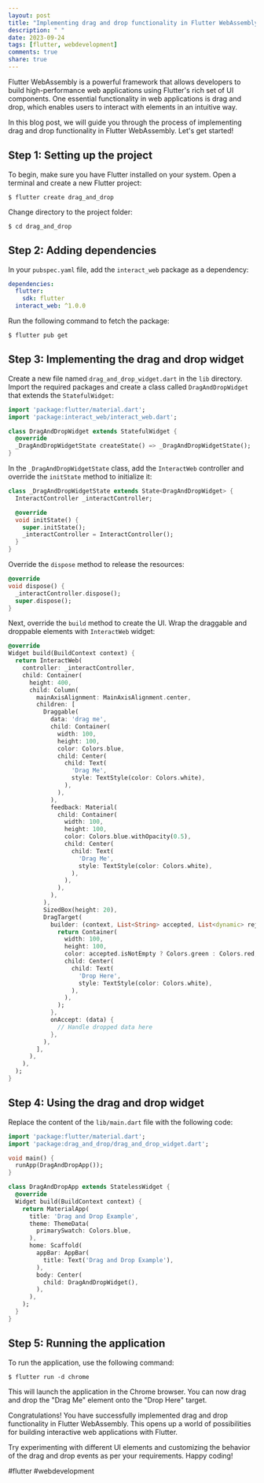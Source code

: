```yaml
---
layout: post
title: "Implementing drag and drop functionality in Flutter WebAssembly"
description: " "
date: 2023-09-24
tags: [flutter, webdevelopment]
comments: true
share: true
---
```


Flutter WebAssembly is a powerful framework that allows developers to build high-performance web applications using Flutter's rich set of UI components. One essential functionality in web applications is drag and drop, which enables users to interact with elements in an intuitive way.

In this blog post, we will guide you through the process of implementing drag and drop functionality in Flutter WebAssembly. Let's get started!

## Step 1: Setting up the project

To begin, make sure you have Flutter installed on your system. Open a terminal and create a new Flutter project:

```
$ flutter create drag_and_drop
```

Change directory to the project folder:

```
$ cd drag_and_drop
```

## Step 2: Adding dependencies

In your `pubspec.yaml` file, add the `interact_web` package as a dependency:

```yaml
dependencies:
  flutter:
    sdk: flutter
  interact_web: ^1.0.0
```

Run the following command to fetch the package:

```
$ flutter pub get
```

## Step 3: Implementing the drag and drop widget

Create a new file named `drag_and_drop_widget.dart` in the `lib` directory. Import the required packages and create a class called `DragAndDropWidget` that extends the `StatefulWidget`:

```dart
import 'package:flutter/material.dart';
import 'package:interact_web/interact_web.dart';

class DragAndDropWidget extends StatefulWidget {
  @override
  _DragAndDropWidgetState createState() => _DragAndDropWidgetState();
}
```

In the `_DragAndDropWidgetState` class, add the `InteractWeb` controller and override the `initState` method to initialize it:

```dart
class _DragAndDropWidgetState extends State<DragAndDropWidget> {
  InteractController _interactController;

  @override
  void initState() {
    super.initState();
    _interactController = InteractController();
  }
}
```

Override the `dispose` method to release the resources:

```dart
@override
void dispose() {
  _interactController.dispose();
  super.dispose();
}
```

Next, override the `build` method to create the UI. Wrap the draggable and droppable elements with `InteractWeb` widget:

```dart
@override
Widget build(BuildContext context) {
  return InteractWeb(
    controller: _interactController,
    child: Container(
      height: 400,
      child: Column(
        mainAxisAlignment: MainAxisAlignment.center,
        children: [
          Draggable(
            data: 'drag me',
            child: Container(
              width: 100,
              height: 100,
              color: Colors.blue,
              child: Center(
                child: Text(
                  'Drag Me',
                  style: TextStyle(color: Colors.white),
                ),
              ),
            ),
            feedback: Material(
              child: Container(
                width: 100,
                height: 100,
                color: Colors.blue.withOpacity(0.5),
                child: Center(
                  child: Text(
                    'Drag Me',
                    style: TextStyle(color: Colors.white),
                  ),
                ),
              ),
            ),
          ),
          SizedBox(height: 20),
          DragTarget(
            builder: (context, List<String> accepted, List<dynamic> rejected) {
              return Container(
                width: 100,
                height: 100,
                color: accepted.isNotEmpty ? Colors.green : Colors.red,
                child: Center(
                  child: Text(
                    'Drop Here',
                    style: TextStyle(color: Colors.white),
                  ),
                ),
              );
            },
            onAccept: (data) {
              // Handle dropped data here
            },
          ),
        ],
      ),
    ),
  );
}
```

## Step 4: Using the drag and drop widget

Replace the content of the `lib/main.dart` file with the following code:

```dart
import 'package:flutter/material.dart';
import 'package:drag_and_drop/drag_and_drop_widget.dart';

void main() {
  runApp(DragAndDropApp());
}

class DragAndDropApp extends StatelessWidget {
  @override
  Widget build(BuildContext context) {
    return MaterialApp(
      title: 'Drag and Drop Example',
      theme: ThemeData(
        primarySwatch: Colors.blue,
      ),
      home: Scaffold(
        appBar: AppBar(
          title: Text('Drag and Drop Example'),
        ),
        body: Center(
          child: DragAndDropWidget(),
        ),
      ),
    );
  }
}
```

## Step 5: Running the application

To run the application, use the following command:

```
$ flutter run -d chrome
```

This will launch the application in the Chrome browser. You can now drag and drop the "Drag Me" element onto the "Drop Here" target.

Congratulations! You have successfully implemented drag and drop functionality in Flutter WebAssembly. This opens up a world of possibilities for building interactive web applications with Flutter.

Try experimenting with different UI elements and customizing the behavior of the drag and drop events as per your requirements. Happy coding!

#flutter #webdevelopment